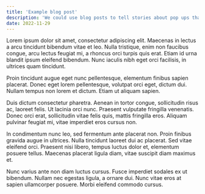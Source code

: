 ```yaml
---
title: 'Example blog post'
description: 'We could use blog posts to tell stories about pop ups that weve done.'
date: 2022-11-29
---
```


Lorem ipsum dolor sit amet, consectetur adipiscing elit. Maecenas in lectus a arcu tincidunt bibendum vitae et leo. Nulla tristique, enim non faucibus congue, arcu lectus feugiat mi, a rhoncus orci turpis quis erat. Etiam id urna blandit ipsum eleifend bibendum. Nunc iaculis nibh eget orci facilisis, in ultrices quam tincidunt.

Proin tincidunt augue eget nunc pellentesque, elementum finibus sapien placerat. Donec eget lorem pellentesque, volutpat orci eget, dictum dui. Nullam tempus non lorem et dictum. Etiam ut aliquam sapien.

Duis dictum consectetur pharetra. Aenean in tortor congue, sollicitudin risus ac, laoreet felis. Ut lacinia orci nunc. Praesent vulputate fringilla venenatis. Donec orci erat, sollicitudin vitae felis quis, mattis fringilla eros. Aliquam pulvinar feugiat mi, vitae imperdiet eros cursus non.

In condimentum nunc leo, sed fermentum ante placerat non. Proin finibus gravida augue in ultrices. Nulla tincidunt laoreet dui ac placerat. Sed vitae eleifend orci. Praesent nisi libero, tempus luctus dolor et, elementum posuere tellus. Maecenas placerat ligula diam, vitae suscipit diam maximus et.

Nunc varius ante non diam luctus cursus. Fusce imperdiet sodales ex ut bibendum. Nullam nec egestas ligula, a ornare dui. Nunc vitae eros at sapien ullamcorper posuere. Morbi eleifend commodo cursus.
